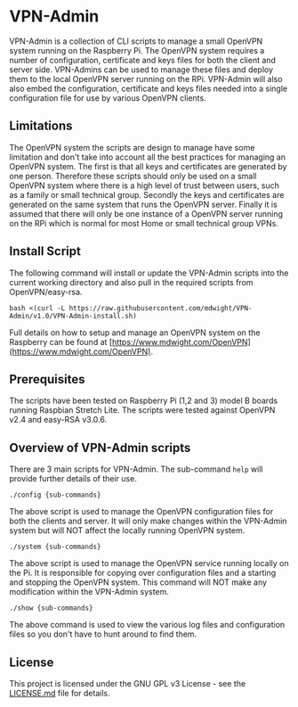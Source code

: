 VPN-Admin
=========

VPN-Admin is a collection of CLI scripts to manage a small OpenVPN system running on the Raspberry Pi.   The OpenVPN system requires a number of configuration, certificate and keys files for both the client and server side.  VPN-Admins can be used to manage these files and deploy them to the local OpenVPN server running on the RPi.  VPN-Admin will also also embed the configuration, certificate and keys files needed into a single configuration file for use by various OpenVPN clients.

Limitations
-----------

The OpenVPN system the scripts are design to manage have some limitation and don't take into account all the best practices for managing an OpenVPN system.  The first is that all keys and certificates are generated by one person.  Therefore these scripts should only be used on a small OpenVPN system where there is a high level of trust between users, such as a family or small technical group.  Secondly the keys and certificates are generated on the same system that runs the OpenVPN server.  Finally it is assumed that there will only be one instance of a OpenVPN server running on the RPi which is normal for most Home or small technical group VPNs.

Install Script
--------------

The following command will install or update the VPN-Admin scripts into the current working directory and also pull in the required scripts from OpenVPN/easy-rsa.  

    bash <(curl -L https://raw.githubusercontent.com/mdwight/VPN-Admin/v1.0/VPN-Admin-install.sh)


Full details on how to setup and manage an OpenVPN system on the Raspberry can be found at [https://www.mdwight.com/OpenVPN](https://www.mdwight.com/OpenVPN).

Prerequisites
-------------

The scripts have been tested on Raspberry Pi (1,2 and 3) model B boards running Raspbian Stretch Lite.   The scripts were tested against OpenVPN v2.4 and easy-RSA v3.0.6.

Overview of VPN-Admin scripts
-----------------------------

There are 3 main scripts for VPN-Admin. The sub-command `help` will provide further details of their use. 

    ./config {sub-commands}
    
The above script is used to manage the OpenVPN configuration files for both the clients and server.  It will only make changes within the VPN-Admin system but will NOT affect the locally running OpenVPN system.

    ./system {sub-commands}

The above script is used to manage the OpenVPN service running locally on the Pi.  It is responsible for copying over configuration files and a starting and stopping the OpenVPN system.  This command will NOT make any modification within the VPN-Admin system.

    ./show {sub-commands} 
    
The above command is used to view the various log files and configuration files so you don't have to hunt around to find them.
   
License
-------

This project is licensed under the GNU GPL v3 License - see the [LICENSE.md](LICENSE.md) file for details.
